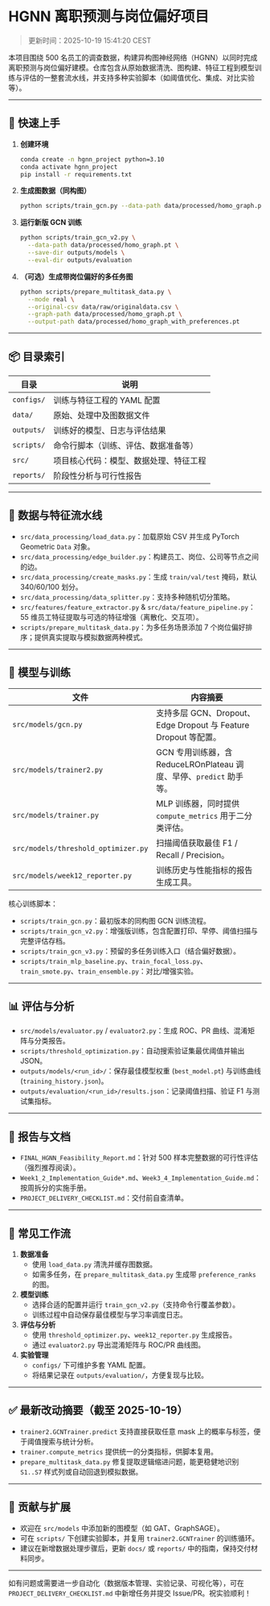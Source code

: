 # HGNN 离职预测与岗位偏好项目

> 更新时间：2025-10-19 15:41:20 CEST

本项目围绕 500 名员工的调查数据，构建异构图神经网络（HGNN）以同时完成离职预测与岗位偏好建模。仓库包含从原始数据清洗、图构建、特征工程到模型训练与评估的一整套流水线，并支持多种实验脚本（如阈值优化、集成、对比实验等）。

---

## 🚀 快速上手

1. **创建环境**
   ```bash
   conda create -n hgnn_project python=3.10
   conda activate hgnn_project
   pip install -r requirements.txt
   ```
2. **生成图数据（同构图）**
   ```bash
   python scripts/train_gcn.py --data-path data/processed/homo_graph.pt
   ```
3. **运行新版 GCN 训练**
   ```bash
   python scripts/train_gcn_v2.py \
     --data-path data/processed/homo_graph.pt \
     --save-dir outputs/models \
     --eval-dir outputs/evaluation
   ```
4. **（可选）生成带岗位偏好的多任务图**
   ```bash
   python scripts/prepare_multitask_data.py \
     --mode real \
     --original-csv data/raw/originaldata.csv \
     --graph-path data/processed/homo_graph.pt \
     --output-path data/processed/homo_graph_with_preferences.pt
   ```

---

## 📦 目录索引

| 目录 | 说明 |
|------|------|
| `configs/` | 训练与特征工程的 YAML 配置 |
| `data/` | 原始、处理中及图数据文件 |
| `outputs/` | 训练好的模型、日志与评估结果 |
| `scripts/` | 命令行脚本（训练、评估、数据准备等） |
| `src/` | 项目核心代码：模型、数据处理、特征工程 |
| `reports/` | 阶段性分析与可行性报告 |

---

## 🧱 数据与特征流水线

- `src/data_processing/load_data.py`：加载原始 CSV 并生成 PyTorch Geometric `Data` 对象。
- `src/data_processing/edge_builder.py`：构建员工、岗位、公司等节点之间的边。
- `src/data_processing/create_masks.py`：生成 `train/val/test` 掩码，默认 340/60/100 划分。
- `src/data_processing/data_splitter.py`：支持多种随机切分策略。
- `src/features/feature_extractor.py` & `src/data/feature_pipeline.py`：55 维员工特征提取与可选的特征增强（离散化、交互项）。
- `scripts/prepare_multitask_data.py`：为多任务场景添加 7 个岗位偏好排序；提供真实提取与模拟数据两种模式。

---

## 🧠 模型与训练

| 文件 | 内容摘要 |
|------|----------|
| `src/models/gcn.py` | 支持多层 GCN、Dropout、Edge Dropout 与 Feature Dropout 等配置。 |
| `src/models/trainer2.py` | GCN 专用训练器，含 ReduceLROnPlateau 调度、早停、`predict` 助手等。 |
| `src/models/trainer.py` | MLP 训练器，同时提供 `compute_metrics` 用于二分类评估。 |
| `src/models/threshold_optimizer.py` | 扫描阈值获取最佳 F1 / Recall / Precision。 |
| `src/models/week12_reporter.py` | 训练历史与性能指标的报告生成工具。 |

核心训练脚本：

- `scripts/train_gcn.py`：最初版本的同构图 GCN 训练流程。
- `scripts/train_gcn_v2.py`：增强版训练，包含配置打印、早停、阈值扫描与完整评估存档。
- `scripts/train_gcn_v3.py`：预留的多任务训练入口（结合偏好数据）。
- `scripts/train_mlp_baseline.py`、`train_focal_loss.py`、`train_smote.py`、`train_ensemble.py`：对比/增强实验。

---

## 📊 评估与分析

- `src/models/evaluator.py` / `evaluator2.py`：生成 ROC、PR 曲线、混淆矩阵与分类报告。
- `scripts/threshold_optimization.py`：自动搜索验证集最优阈值并输出 JSON。
- `outputs/models/<run_id>/`：保存最佳模型权重 (`best_model.pt`) 与训练曲线 (`training_history.json`)。
- `outputs/evaluation/<run_id>/results.json`：记录阈值扫描、验证 F1 与测试集指标。

---

## 📝 报告与文档

- `FINAL_HGNN_Feasibility_Report.md`：针对 500 样本完整数据的可行性评估（强烈推荐阅读）。
- `Week1_2_Implementation_Guide*.md`、`Week3_4_Implementation_Guide.md`：按周拆分的实施手册。
- `PROJECT_DELIVERY_CHECKLIST.md`：交付前自查清单。

---

## 🔄 常见工作流

1. **数据准备**
   - 使用 `load_data.py` 清洗并缓存图数据。
   - 如需多任务，在 `prepare_multitask_data.py` 生成带 `preference_ranks` 的图。
2. **模型训练**
   - 选择合适的配置并运行 `train_gcn_v2.py`（支持命令行覆盖参数）。
   - 训练过程中自动保存最佳模型与学习率调度日志。
3. **评估与分析**
   - 使用 `threshold_optimizer.py`、`week12_reporter.py` 生成报告。
   - 通过 `evaluator2.py` 导出混淆矩阵与 ROC/PR 曲线图。
4. **实验管理**
   - `configs/` 下可维护多套 YAML 配置。
   - 将结果记录在 `outputs/evaluation/`，方便复现与比较。

---

## ✅ 最新改动摘要（截至 2025-10-19）

- `trainer2.GCNTrainer.predict` 支持直接获取任意 mask 上的概率与标签，便于阈值搜索与统计分析。
- `trainer.compute_metrics` 提供统一的分类指标，供脚本复用。
- `prepare_multitask_data.py` 修复提取逻辑缩进问题，能更稳健地识别 `S1..S7` 样式列或自动回退到模拟数据。

---

## 🤝 贡献与扩展

- 欢迎在 `src/models` 中添加新的图模型（如 GAT、GraphSAGE）。
- 可在 `scripts/` 下创建实验脚本，并复用 `trainer2.GCNTrainer` 的训练循环。
- 建议在新增数据处理步骤后，更新 `docs/` 或 `reports/` 中的指南，保持交付材料同步。

---

如有问题或需要进一步自动化（数据版本管理、实验记录、可视化等），可在 `PROJECT_DELIVERY_CHECKLIST.md` 中新增任务并提交 Issue/PR。祝实验顺利！
